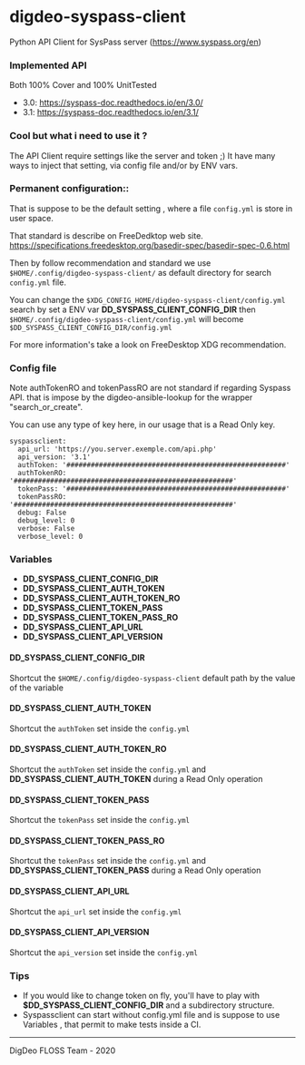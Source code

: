 # digdeo-syspass-client

Python API Client for SysPass server (https://www.syspass.org/en)

### Implemented API
Both 100% Cover and 100% UnitTested
* 3.0: https://syspass-doc.readthedocs.io/en/3.0/
* 3.1: https://syspass-doc.readthedocs.io/en/3.1/

### Cool but what i need to use it ?
The API Client require settings like the server and token ;)
It have many ways to inject that setting, via config file and/or by ENV vars.

### Permanent configuration::

That is suppose to be the default setting , where a file ``config.yml`` is store in user space. 

That standard is describe on FreeDedktop web site. https://specifications.freedesktop.org/basedir-spec/basedir-spec-0.6.html

Then by follow recommendation and standard we use ``$HOME/.config/digdeo-syspass-client/`` as default directory for search ``config.yml`` file.

You can change the ``$XDG_CONFIG_HOME/digdeo-syspass-client/config.yml`` search by set a ENV var **DD_SYSPASS_CLIENT_CONFIG_DIR** then 
``$HOME/.config/digdeo-syspass-client/config.yml`` will become ``$DD_SYSPASS_CLIENT_CONFIG_DIR/config.yml``

For more information's  take a look on FreeDesktop XDG recommendation.

### Config file
Note authTokenRO and tokenPassRO are not standard if regarding Syspass API. that is impose by the digdeo-ansible-lookup for the wrapper "search_or_create".

You can use any type of key here, in our usage that is a Read Only key.

```
syspassclient:
  api_url: 'https://you.server.exemple.com/api.php'
  api_version: '3.1'
  authToken: '######################################################'
  authTokenRO: '######################################################'
  tokenPass: '######################################################'
  tokenPassRO: '######################################################'
  debug: False
  debug_level: 0
  verbose: False
  verbose_level: 0
```
### Variables

* **DD_SYSPASS_CLIENT_CONFIG_DIR**
* **DD_SYSPASS_CLIENT_AUTH_TOKEN**
* **DD_SYSPASS_CLIENT_AUTH_TOKEN_RO**
* **DD_SYSPASS_CLIENT_TOKEN_PASS**
* **DD_SYSPASS_CLIENT_TOKEN_PASS_RO**
* **DD_SYSPASS_CLIENT_API_URL**
* **DD_SYSPASS_CLIENT_API_VERSION**

#### DD_SYSPASS_CLIENT_CONFIG_DIR
Shortcut the ``$HOME/.config/digdeo-syspass-client`` default path by the value of the variable

#### DD_SYSPASS_CLIENT_AUTH_TOKEN
Shortcut the ``authToken`` set inside the ``config.yml``

#### DD_SYSPASS_CLIENT_AUTH_TOKEN_RO
Shortcut the ``authToken`` set inside the ``config.yml`` and **DD_SYSPASS_CLIENT_AUTH_TOKEN** during a Read Only operation

#### DD_SYSPASS_CLIENT_TOKEN_PASS
Shortcut the ``tokenPass`` set inside the ``config.yml``

#### DD_SYSPASS_CLIENT_TOKEN_PASS_RO
Shortcut the ``tokenPass`` set inside the ``config.yml`` and **DD_SYSPASS_CLIENT_TOKEN_PASS** during a Read Only operation

#### DD_SYSPASS_CLIENT_API_URL
Shortcut the ``api_url`` set inside the ``config.yml``

#### DD_SYSPASS_CLIENT_API_VERSION
Shortcut the ``api_version`` set inside the ``config.yml``

### Tips

* If you would like to change token on fly, you'll have to play with **$DD_SYSPASS_CLIENT_CONFIG_DIR** and a subdirectory structure.
* Syspassclient can start without config.yml file and is suppose to use Variables , that permit to make tests inside a CI.
---
DigDeo FLOSS Team - 2020